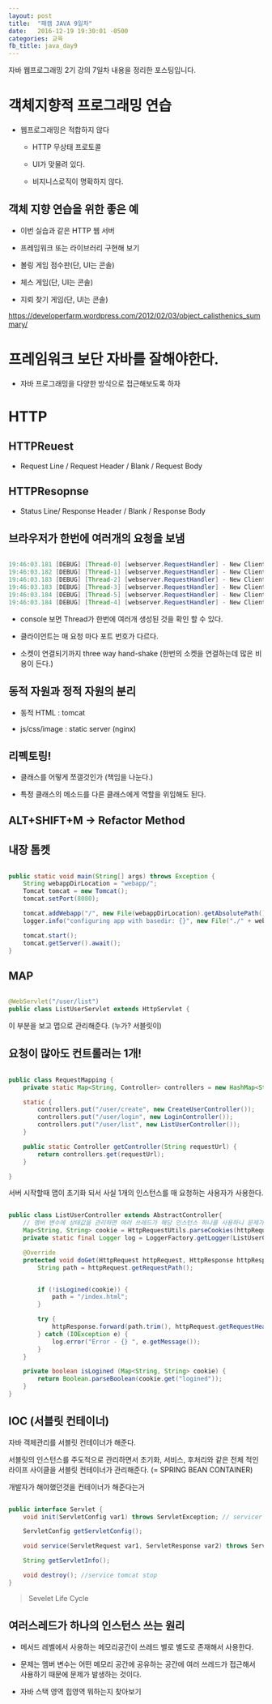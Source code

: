 ```yaml
---
layout: post
title:  "패캠 JAVA 9일차"
date:   2016-12-19 19:30:01 -0500
categories: 교육
fb_title: java_day9
---
```


자바 웹프로그래밍 2기 강의 7일차 내용을 정리한 포스팅입니다.

# 객체지향적 프로그래밍 연습

* 웹프로그래밍은 적합하지 않다

  * HTTP 무상태 프로토콜

  * UI가 맞물려 있다.

  * 비지니스로직이 명확하지 않다.

## 객체 지향 연습을 위한 좋은 예

* 이번 실습과 같은 HTTP 웹 서버

* 프레임워크 또는 라이브러리 구현해 보기

* 볼링 게임 점수판(단, UI는 콘솔)

* 체스 게임(단, UI는 콘솔)

* 지뢰 찾기 게임(단, UI는 콘솔)

https://developerfarm.wordpress.com/2012/02/03/object_calisthenics_summary/

# 프레임워크 보단 자바를 잘해야한다.

* 자바 프로그래밍을 다양한 방식으로 접근해보도록 하자

# HTTP

## HTTPReuest

* Request Line / Request Header / Blank / Request Body

## HTTPResopnse

* Status Line/ Response Header / Blank / Response Body

## 브라우저가 한번에 여러개의 요청을 보냄

``` java

19:46:03.181 [DEBUG] [Thread-0] [webserver.RequestHandler] - New Client Connect! Connected IP : /0:0:0:0:0:0:0:1, Port : 3557
19:46:03.182 [DEBUG] [Thread-1] [webserver.RequestHandler] - New Client Connect! Connected IP : /0:0:0:0:0:0:0:1, Port : 3558
19:46:03.183 [DEBUG] [Thread-2] [webserver.RequestHandler] - New Client Connect! Connected IP : /0:0:0:0:0:0:0:1, Port : 3559
19:46:03.183 [DEBUG] [Thread-3] [webserver.RequestHandler] - New Client Connect! Connected IP : /0:0:0:0:0:0:0:1, Port : 3560
19:46:03.184 [DEBUG] [Thread-5] [webserver.RequestHandler] - New Client Connect! Connected IP : /0:0:0:0:0:0:0:1, Port : 3562
19:46:03.184 [DEBUG] [Thread-4] [webserver.RequestHandler] - New Client Connect! Connected IP : /0:0:0:0:0:0:0:1, Port : 3561

```

* console 보면 Thread가 한번에 여러개 생성된 것을 확인 할 수 있다.

* 클라이언트는 매 요청 마다 포트 번호가 다르다.

* 소켓이 연결되기까지 three way hand-shake (한번의 소켓을 연결하는데 많은 비용이 든다.)


## 동적 자원과 정적 자원의 분리

* 동적 HTML : tomcat

* js/css/image : static server (nginx)

## 리펙토링!

* 클래스를 어떻게 쪼갤것인가 (책임을 나눈다.)

* 특정 클래스의 메소드를 다른 클래스에게 역할을 위임해도 된다.

## ALT+SHIFT+M -> Refactor Method

## 내장 톰켓

``` java

public static void main(String[] args) throws Exception {
    String webappDirLocation = "webapp/";
    Tomcat tomcat = new Tomcat();
    tomcat.setPort(8080);

    tomcat.addWebapp("/", new File(webappDirLocation).getAbsolutePath());
    logger.info("configuring app with basedir: {}", new File("./" + webappDirLocation).getAbsolutePath());

    tomcat.start();
    tomcat.getServer().await();
}

```

## MAP

``` java

@WebServlet("/user/list")
public class ListUserServlet extends HttpServlet {

```

이 부분을 보고 맵으로 관리해준다. (누가? 서블릿이)

## 요청이 많아도 컨트롤러는 1개!

``` java

public class RequestMapping {
    private static Map<String, Controller> controllers = new HashMap<String, Controller>();

    static {
        controllers.put("/user/create", new CreateUserController());
        controllers.put("/user/login", new LoginController());
        controllers.put("/user/list", new ListUserController());
    }

    public static Controller getController(String requestUrl) {
        return controllers.get(requestUrl);
    }

}


```

서버 시작할때 맵이 초기화 되서 사실 1개의 인스턴스를 매 요청하는 사용자가 사용한다.

``` java

public class ListUserController extends AbstractController{
    // 멤버 변수에 상태값을 관리하면 여러 쓰레드가 해당 인스턴스 하나를 사용하니 문제가 된다. (변하는 값은 쓰지말것!)
    Map<String, String> cookie = HttpRequestUtils.parseCookies(httpRequest.getRequestHeader("Cookie"));
    private static final Logger log = LoggerFactory.getLogger(ListUserController.class);

    @Override
    protected void doGet(HttpRequest httpRequest, HttpResponse httpResponse) {
        String path = httpRequest.getRequestPath();


        if (!isLogined(cookie)) {
            path = "/index.html";
        }

        try {
            httpResponse.forward(path.trim(), httpRequest.getRequestHeader("Accept"));
        } catch (IOException e) {
            log.error("Error - {} ", e.getMessage());
        }
    }

    private boolean isLogined (Map<String, String> cookie) {
        return Boolean.parseBoolean(cookie.get("logined"));
    }
}

```

## IOC (서블릿 컨테이너)

자바 객체관리를 서블릿 컨테이너가 해준다.

서블릿의 인스턴스를 주도적으로 관리하면서 초기화, 서비스, 후처리와 같은 전체 적인 라이프 사이클을 서블릿 컨테이너가 관리해준다.
(= SPRING BEAN CONTAINER)

개발자가 해야했던것을 컨테이너가 해준다는거

``` java

public interface Servlet {
    void init(ServletConfig var1) throws ServletException; // servicer tomcat start

    ServletConfig getServletConfig();

    void service(ServletRequest var1, ServletResponse var2) throws ServletException, IOException;

    String getServletInfo();

    void destroy(); //service tomcat stop
}

```

> Sevelet Life Cycle


## 여러스레드가 하나의 인스턴스 쓰는 원리

* 메서드 레벨에서 사용하는 메모리공간이 쓰레드 별로 별도로 존재해서 사용한다.

* 문제는 멤버 변수는 어떤 메모리 공간에 공유하는 공간에 여러 쓰레드가 접근해서 사용하기 때문에 문제가 발생하는 것이다.

* 자바 스택 영역 힙영역 뭐하는지 찾아보기
